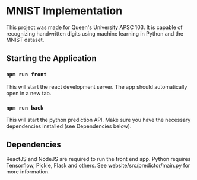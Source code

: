 # MNIST Implementation
This project was made for Queen's University APSC 103. It is capable of recognizing handwritten digits using machine learning in Python and the MNIST dataset.

## Starting the Application

### `npm run front`
This will start the react development server. The app should automatically open in a new tab.

### `npm run back`
This will start the python prediction API. Make sure you have the necessary dependencies installed (see Dependencies below).


## Dependencies
ReactJS and NodeJS are required to run the front end app.
Python requires Tensorflow, Pickle, Flask and others. See website/src/predictor/main.py for more information.